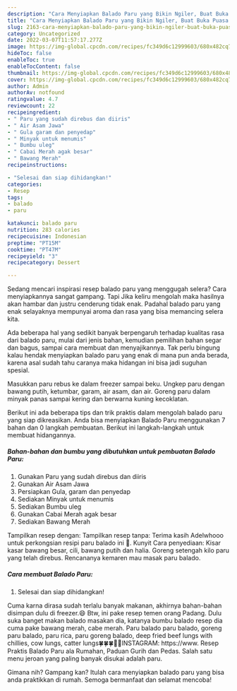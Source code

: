 ```yaml
---
description: "Cara Menyiapkan Balado Paru yang Bikin Ngiler, Buat Buka Puasa Menggugah Selera"
title: "Cara Menyiapkan Balado Paru yang Bikin Ngiler, Buat Buka Puasa Menggugah Selera"
slug: 2163-cara-menyiapkan-balado-paru-yang-bikin-ngiler-buat-buka-puasa-menggugah-selera
category: Uncategorized
date: 2022-03-07T11:57:17.277Z
image: https://img-global.cpcdn.com/recipes/fc349d6c12999603/680x482cq70/balado-paru-foto-resep-utama.jpg
hideToc: false
enableToc: true
enableTocContent: false
thumbnail: https://img-global.cpcdn.com/recipes/fc349d6c12999603/680x482cq70/balado-paru-foto-resep-utama.jpg
cover: https://img-global.cpcdn.com/recipes/fc349d6c12999603/680x482cq70/balado-paru-foto-resep-utama.jpg
author: Admin
authorAv: notfound
ratingvalue: 4.7
reviewcount: 22
recipeingredient:
- " Paru yang sudah direbus dan diiris"
- " Air Asam Jawa"
- " Gula garam dan penyedap"
- " Minyak untuk menumis"
- " Bumbu uleg"
- " Cabai Merah agak besar"
- " Bawang Merah"
recipeinstructions:

- "Selesai dan siap dihidangkan!"
categories:
- Resep
tags:
- balado
- paru

katakunci: balado paru 
nutrition: 283 calories
recipecuisine: Indonesian
preptime: "PT15M"
cooktime: "PT47M"
recipeyield: "3"
recipecategory: Dessert

---
```



Sedang mencari inspirasi resep balado paru yang menggugah selera? Cara menyiapkannya sangat gampang. Tapi Jika keliru mengolah maka hasilnya akan hambar dan justru cenderung tidak enak. Padahal balado paru yang enak selayaknya mempunyai aroma dan rasa yang bisa memancing selera kita.


Ada beberapa hal yang sedikit banyak berpengaruh terhadap kualitas rasa dari balado paru, mulai dari jenis bahan, kemudian pemilihan bahan segar dan bagus, sampai cara membuat dan menyajikannya. Tak perlu bingung kalau hendak menyiapkan balado paru yang enak di mana pun anda berada, karena asal sudah tahu caranya maka hidangan ini bisa jadi suguhan spesial.

Masukkan paru rebus ke dalam freezer sampai beku. Ungkep paru dengan bawang putih, ketumbar, garam, air asam, dan air. Goreng paru dalam minyak panas sampai kering dan berwarna kuning kecoklatan.


Berikut ini ada beberapa tips dan trik praktis dalam mengolah balado paru yang siap dikreasikan. Anda bisa menyiapkan Balado Paru menggunakan 7 bahan dan 0 langkah pembuatan. Berikut ini langkah-langkah untuk membuat hidangannya.

<!--inarticleads1-->

##### Bahan-bahan dan bumbu yang dibutuhkan untuk pembuatan Balado Paru:

1. Gunakan  Paru yang sudah direbus dan diiris
1. Gunakan  Air Asam Jawa
1. Persiapkan  Gula, garam dan penyedap
1. Sediakan  Minyak untuk menumis
1. Sediakan  Bumbu uleg
1. Gunakan  Cabai Merah agak besar
1. Sediakan  Bawang Merah


Tampilkan resep dengan: Tampilkan resep tanpa: Terima kasih Adelwhooo untuk perkongsian resipi paru balado ini 🙂. Kunyit Cara penyediaan: Kisar kasar bawang besar, cili, bawang putih dan halia. Goreng setengah kilo paru yang telah direbus. Rencananya kemaren mau masak paru balado. 

<!--inarticleads2-->

##### Cara membuat Balado Paru:


1. Selesai dan siap dihidangkan!

Cuma karna dirasa sudah terlalu banyak makanan, akhirnya bahan-bahan disimpan dulu di freezer.😄 Btw, ini pake resep temen orang Padang. Dulu suka banget makan balado masakan dia, katanya bumbu balado resep dia cuma pake bawang merah, cabe merah. Paru balado paru balado, goreng paru balado, paru rica, paru goreng balado, deep fried beef lungs with chillies, cow lungs, catter lungs🍀🍀🍀🤳🏻INSTAGRAM: https://www. Resep Praktis Balado Paru ala Rumahan, Paduan Gurih dan Pedas. Salah satu menu jeroan yang paling banyak disukai adalah paru. 

Gimana nih? Gampang kan? Itulah cara menyiapkan balado paru yang bisa anda praktikkan di rumah. Semoga bermanfaat dan selamat mencoba!
